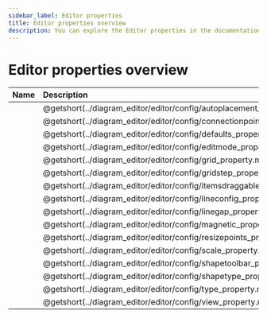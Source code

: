 ```yaml
---
sidebar_label: Editor properties
title: Editor properties overview
description: You can explore the Editor properties in the documentation of the DHTMLX JavaScript Diagram library. Browse developer guides and API reference, try out code examples and live demos, and download a free 30-day evaluation version of DHTMLX Diagram.
---
```


# Editor properties overview

| Name                                         				 | Description                                         			  |
| :--------------------------------------------------------- | :------------------------------------------------------------- |
| [](../diagram_editor/editor/config/autoplacement_property.md)   | @getshort(../diagram_editor/editor/config/autoplacement_property.md) |
| [](../diagram_editor/editor/config/connectionpoints_property.md) | @getshort(../diagram_editor/editor/config/connectionpoints_property.md) |
| [](../diagram_editor/editor/config/defaults_property.md)    	 | @getshort(../diagram_editor/editor/config/defaults_property.md) 	  |
| [](../diagram_editor/editor/config/editmode_property.md)         | @getshort(../diagram_editor/editor/config/editmode_property.md) 	  |
| [](../diagram_editor/editor/config/grid_property.md)    	     | @getshort(../diagram_editor/editor/config/grid_property.md)          |
| [](../diagram_editor/editor/config/gridstep_property.md)    	 | @getshort(../diagram_editor/editor/config/gridstep_property.md) 	  |
| [](../diagram_editor/editor/config/itemsdraggable_property.md)   | @getshort(../diagram_editor/editor/config/itemsdraggable_property.md)|
| [](../diagram_editor/editor/config/lineconfig_property.md)    	 | @getshort(../diagram_editor/editor/config/lineconfig_property.md)    |
| [](../diagram_editor/editor/config/linegap_property.md)    	     | @getshort(../diagram_editor/editor/config/linegap_property.md)       |
| [](../diagram_editor/editor/config/magnetic_property.md)    	 | @getshort(../diagram_editor/editor/config/magnetic_property.md)      |
| [](../diagram_editor/editor/config/resizepoints_property.md)     | @getshort(../diagram_editor/editor/config/resizepoints_property.md)  |
| [](../diagram_editor/editor/config/scale_property.md)    	     | @getshort(../diagram_editor/editor/config/scale_property.md)         |
| [](../diagram_editor/editor/config/shapetoolbar_property.md)     | @getshort(../diagram_editor/editor/config/shapetoolbar_property.md)  |
| [](../diagram_editor/editor/config/shapetype_property.md)    	 | @getshort(../diagram_editor/editor/config/shapetype_property.md)     |
| [](../diagram_editor/editor/config/type_property.md)    	     | @getshort(../diagram_editor/editor/config/type_property.md)          |
| [](../diagram_editor/editor/config/view_property.md)    	     | @getshort(../diagram_editor/editor/config/view_property.md)          |
